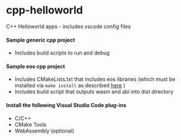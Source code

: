 # cpp-helloworld
C++ Helloworld apps - includes vscode config files

#### Sample generic cpp project
- Includes build scripts to run and debug 

#### Sample eos cpp project
- Includes CMakeLists.txt that includes eos libraries (which must be installed via `make install` as described [here](https://github.com/EOSIO/eos/wiki/Local-Environment#install-the-executables) )
- Includes build script that outputs wasm and abi into dist directory

#### Install the following Visual Studio Code plug-ins
- C/C++
- CMake Tools
- WebAssembly (optional)
